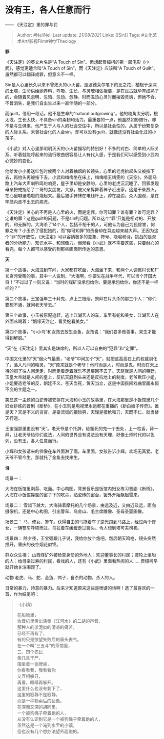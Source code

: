 # 没有王，各人任意而行 
—— 《天注定》里的罪与罚

> Author: #NellNell 
Last update: *21/08/2021* 
Links: [[Sin]]
Tags: #文化艺术Art/影视Film#神学Theology 

**罪**

《天注定》的英文片名是“A Touch of Sin”。但想起贾樟柯的第一部电影《小武》，感觉更适合叫“A Touch of Sin”，而《天注定》应该叫“A Touch of Guilt”。虽然都可以翻译成罪，但意义不一样。

Sin是人心里长久以来不曾熄灭的小火苗，是波德莱尔笔下的恶之花，植根于深深的土壤，生命供给她养料，呼吸、生长、与灵魂相依相偎，是在亘古就孕育成熟了的，会随着风忽明、忽暗、忽动、忽静，时而温热心灵时而摧毁灵魂，但她不会、不曾消失，是我们自出生以来一直伴随的一部分。

而guilt，借用一段话，他不是生命的“natural outgrowing”。他的棱角太分明，根太浅，生长太快，不具备sin的柔韧和活力。最重要的一点，他虽然如影随行，却不是与生俱来，他产生于人与人的社会交往中，所以是社会性的，从属于纷繁复杂的人际关系。未曾社会化的人会sin，却可以没有guilt，就像还没有社会化过的小孩子。

《小武》对人心里那明明灭灭的小火苗描写的特别好！不多的对白、简单的人际关系、听着就能哼起来的流行歌曲很容易让人有代入感，于是我们可以感受到小武内心微妙的变化。

他给发小小勇送红包时候两个人对着抽烟的长镜头，心里的老虎抬起头又被按下去，再抬头再被按下去。小武和梅梅坐在床上，梅梅唱王靖雯的《天空》，外面马路上汽车大声喇叭鸣的响亮，屋子里却是安静的，心里的老虎沉沉睡了。回家发现母亲把戒指给了二哥的女朋友，大怒，被父亲挥舞着棒子赶出家，这是干柴烈火，在心里噼里啪啦的烧起来。最后被手铐铐在电线杆上，蹲在路边，众人围观，是在牢笼内走不出去的病虎。

《天注定》关心的不再是人心里的火，而是定罪。你可知罪？谁有罪？谁可定罪？定谁的罪？这是guilt的问题，不是sin的问题。所以这个“罪”只能是相对的、开放的、和无解的。大海杀了14个人，包括不相干的人，可他认为自己为民除害，何罪之有？小玉杀了侵犯她的，而“你可知罪”的责备却在耳边越来越大声。正因为这个“罪”的开放性，《天注定》可以容纳极多的意象、符号、隐喻和诗，挑战的是观者的分析能力、知识水平、和想像力。但观看《小武》就不需要这些，只要耐心的看完，每个人都可以感受的到那些画面所传达的意思。

**天**

第一个故事，大海进到车间，大家都在吃面，大海坐下来，和两个人调侃村长和厂长贪污受贿的事，其中一人说到，“大海啊，你要生在战争年代，可以当个开国大将！”不过过了一刻又说：“当时的煤矿没承包给你，要是承包给你，你还不是一样样的？”

第二个故事，王宝强年三十拜鬼，点上三根烟，祭拜在片头杀的那三个人：“你们要想不通，就问老天爷去。”

第三个故事，小玉被原配追赶，逃上江湖艺人的车，车里有蛇和美女，江湖艺人在外面吆喝着：“姻缘天注定，看灵蛇看美女。”

第四个故事，“小小鸟”和女孩去放生金鱼，女孩说：“我们要多做善事，来生才能得到解脱。”

“天”在《天注定》里其实是缺席的，所以人可以自由的“犯罪”和“定罪”。

中国文化里的“天”烟火气最重，“老爷”中间加个“天”，就把这高高在上的权威驯化了，落入凡间的精灵，“天”原来就是个老爷！他时而是人，时而是鬼，时而在天上待的闷了往人间走走，时而走着走着就乐不思蜀回不去了。天庭就是人间的朝廷，玉皇大帝就是人间的皇上，反抗天庭到头来还是反抗地上的制度。老爷欺压小姐，小姐要造老爷的反，朝廷不义，苍天当死，黄天当立，这是中国民间戏曲里面永恒不变的主题之一。

突显这一主题的白蛇传被安排在大海和小玉的故事里，在大海那里是小饭馆里几个妇女排练的晋剧《断桥》，在小玉则是电视里永远都在重播的《新白娘子传奇》。谁是天？天是不义的贪官，是耍流氓的猥琐男，天理是猎枪和刀，天既不仁，就当替天行道。

王宝强那里更没有“天”。老天爷是个托辞，给冤死的鬼一个去处，上一柱香，拜一拜，让老天爷给你们说法，人间的世界没有说法没有天理，好像士师时代的以色列，没有王，各人任意而行。

小辉和女孩请来的佛像在车外面淋了雨。车里面，女孩告诉小辉，欢场无真爱。老天爷不管今生，那就托了金鱼去找来生。

**诗**

场景一：

大海在饭馆里剥蒜、吃面。中心构图。背景音乐是饭馆内妇女练习晋剧《断桥》。大海在小饭馆靠窗的窗子下的吃蒜，贴瓷砖的窗台，窗外开始飘起雪来。

场景二： 雪越下越大，大海骑着摩托的几个场景，由远及近，又由近及远，面向摄像机，还是中心构图，引出警车、乌金山、毛主席雕像、圣母圣婴画像。

场景三： 马、修女、警车。获得自由的马拖着车子逆光跑到马路上，经过两个修女，一辆警车呼啸而过。马拉着车缓缓走过镜头。令人想到塔可夫司机。

场景四： 除夕夜，王宝强跟儿子说，我给你放个炮吧。然后朝天鸣枪，镜头突然推开，重庆的夜空烟花似锦。

群众众生相： 山西煤矿外被检查身份的外地人；欢迎董事长的村民；渡轮上坐船的人；给母亲过寿的村民，看戏的人，还有《小武》里面看热闹的人……贾樟柯早就开始关注围观了。

动物 老虎、马、蛇、金鱼、鸭子，自杀的动物，杀人的人。

日常的暴力，诗意的暴力。后来才知道原来这些是杨键的诗啊！选了最喜欢的一首，作为结尾吧：

> 《小镇》  
>   
> 在船舱里，  
> 收音机里传出演奏《江河水》的二胡的声音，  
> 那种人的淤泥似的清凉的痛苦，  
> 已经不再有了，  
> 有的只是欲望失败后的垂头丧气。  
> 在一个叫“三五斗”的茶馆里，  
> 三、四个农民  
> 像几具干尸，  
> 围坐着一张牌桌，  
> 你看看我，我看看你  
> 又互相躲开，  
> 再看，眼睛再躲开。  
> 这里什么也没有剩下了，  
> 这里的寂静不是寂静，  
> 而是一种勒索后的疲惫。  
> 在深而又深的胡同里，  
> 一个被狗绳子牵着跑的人，  
> 从没有认识到它是一个被狗绳子牵着跑的人，  
> 虽然这是一个淹到水里的小镇，  
> 但也没有几个想办法望外面跑的。